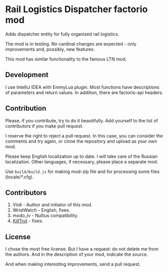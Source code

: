 # Rail Logistics Dispatcher factorio mod

Adds dispatcher entity for fully organized rail logistics.

The mod is in testing. No cardinal changes are expected - only improvements and, possibly, new features.

This mod has similar functionality to the famous LTN mod.

## Development

I use IntelliJ IDEA with EmmyLua plugin.
Most functions have descriptions of parameters and return values. In addition, there are factorio-api headers.

## Contribution

Please, if you contribute, try to do it beautifully.
Add yourself to the list of contributors if you make pull request.

I reserve the right to reject a pull request. 
In this case, you can consider the comments and try again, 
or clone the repository and upload as your own mod.

Please keep English localization up to date. I will take care of the Russian localization.
Other languages, if necessary, please place a separate mod.

Use `build/build.js` for making mod-zip file and for processing some files (locale/*.cfg). 

## Contributors

1. Viidi - Author and initiator of this mod.
2. WristWatch - English, fixes.
3. modo_lv - Nullius compatibility.
4. [KillTrot](https://github.com/KillTrot) - fixes.

## License

I chose the most free license. But I have a request: do not delete me from the authors. And in the description of your mod, indicate the source.

And when making interesting improvements, send a pull request.
